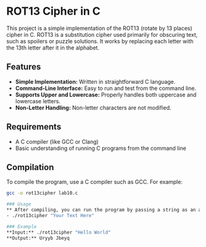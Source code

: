 # ROT13 Cipher in C

This project is a simple implementation of the ROT13 (rotate by 13 places) cipher in C. ROT13 is a substitution cipher used primarily for obscuring text, such as spoilers or puzzle solutions. It works by replacing each letter with the 13th letter after it in the alphabet.

## Features

- **Simple Implementation:** Written in straightforward C language.
- **Command-Line Interface:** Easy to run and test from the command line.
- **Supports Upper and Lowercase:** Properly handles both uppercase and lowercase letters.
- **Non-Letter Handling:** Non-letter characters are not modified.

## Requirements

- A C compiler (like GCC or Clang)
- Basic understanding of running C programs from the command line

## Compilation

To compile the program, use a C compiler such as GCC. For example:

```bash
gcc -o rot13cipher lab10.c

### Usage
** After compiling, you can run the program by passing a string as an argument **:
- ./rot13cipher "Your Text Here"

### Example
**Input:** ./rot13cipher "Hello World"
**Output:** Uryyb Jbeyq



